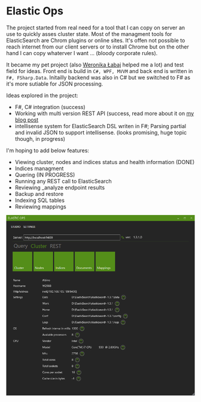 Elastic Ops
==========

The project started from real need for a tool that I can copy on server an use to quickly asses cluster state. Most of the managment tools for ElasticSearch are Chrom plugins or online sites. It's offen not possible to reach internet from our client servers or to install Chrome but on the other hand I can copy whaterver I want ... (bloody corporate rules).

It became my pet project (also [Weronika Łabaj](https://github.com/weralabaj) helped me a lot) and test field for ideas. Front end is build in `C#, WPF, MVVM` and back end is written in `F#, FSharp.Data`. Initailly backend was also in C# but we switched to F# as it's more sutiable for JSON processing.

Ideas explored in the project:
* F#, C# integration (success) 
* Working with multi version REST API (success, read more about it on [my blog post](http://belczyk.com/2014/06/working-effectively-with-multi-version-apis/)
* intellisense system for ElasticSearch DSL writen in F#; Parsing partial and invalid JSON to support intellisense. (looks promising, huge topic though, in progress)

I'm hoping to add below features:
* Viewing cluster, nodes and indices status and health information (DONE)
* Indices managment 
* Quering (IN PROGRESS)
* Running any REST call to ElasticSearch
* Reviewing _analyze endpoint results 
* Backup and restore 
* Indexing SQL tables 
* Reviewing mappings

![ElsticOps main screen](/docs/images/elastic.png)
